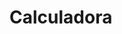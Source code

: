 # Calculadora
<!DOCTYPE html>
<html lang="pt-BR">
<head>
    <meta charset="UTF-8">
    <meta name="viewport" content="width=device-width, initial-scale=1.0">
    <title>Calculadora</title>
    <style>
        *{
            margin:0;
            padding:0;
        }
        .fundo{
            background-image: linear-gradient(45deg, black, crimson);
            height: 100vh;
            color: white;
            font-family: Arial, Helvetica, sans-serif;
            text-align: center;
        }
        .calculadora{
            position: absolute;
            background-color: rgba(0, 0, 0, 0.8);
            top: 50%;
            left: 50%;
            transform: translate(-50%, -50%);
            border-radius: 15px;
            padding: 15px;
        }
        .botao{
            width:50px;
            height: 50px;
            font-size: 25px;
            cursor: pointer;
            margin: 3px;
            background-color: rgb(31, 31, 31);
            border: none;
            color: white;
        }
        .botao:hover{
            background-color: black;
        }
        #resultado{
            width: 207px;
            background-color: white;
            height: 30px;
            font-size: 25px;
            color:black;     
            text-align: right;   
            padding: 5px;
        }
        
    </style>
</head>
<body>
    <div class="fundo">
    <h1>Davi</h1>
    <div class="calculadora">
    <h1>Calculadora</h1>
    <p id="resultado"></p>
    <table>
        <tr>
            <td><button class="botao" onclick="clean()">C</button></td>
            <td><button class="botao" onclick="back()"><</button></td>
            <td><button class="botao" onclick="insert('/' )">/</button></td>
            <td><button class="botao" onclick="insert('*' )">X</button></td> 
        </tr>
         <tr>
            <td><button class="botao" onclick="insert('7' )">7</button></td>
            <td><button class="botao" onclick="insert('8' )">8</button></td>
            <td><button class="botao" onclick="insert('9' )">9</button></td>
            <td><button class="botao" onclick="insert('-' )">-</button></td> 
        </tr>
         <tr>
            <td><button class="botao" onclick="insert('4' )">4</button></td>
            <td><button class="botao" onclick="insert('5' )">5</button></td>
            <td><button class="botao" onclick="insert('6' )">6</button></td>
            <td><button class="botao" onclick="insert('+' )">+</button></td> 
        </tr>
         <tr>
            <td><button class="botao"onclick="insert('1' )">1</button></td>
            <td><button class="botao"onclick="insert('2' )">2</button></td>
            <td><button class="botao"onclick="insert('3' )">3</button></td>
            <td rowspan="2"><button class="botao" style="height: 106px;"onclick="calcular('')">=</button></td> 
        </tr>
         <tr>
            <td colspan="2"><button class="botao" style="width: 106px;" onclick="insert('0' )">0</button></td>
            <td><button class="botao"onclick="insert('.' )">.</button></td> 
        </tr>
    </table>
    </div>
    </div>
    <script>
        function insert(num)
        {
            var numero = document.getElementById('resultado').innerHTML;
            document.getElementById('resultado').innerHTML = numero + num;
        }
        function clean()
        {
            document.getElementById('resultado').innerHTML = "";
        }
         function back()
         {
            var resultado = document.getElementById('resultado').innerHTML;
            document.getElementById('resultado').innerHTML = resultado.substring(0, resultado.length-1);
        }
        function calcular()
        {
            var resultado = document.getElementById('resultado').innerHTML
            if(resultado)
           {
                document.getElementById('resultado').innerHTML = eval(resultado)
           }
           else
           {
                document.getElementById('resultado').innerHTML = "nada..."
           }
        }
        
    </script>
</body>
</html>
